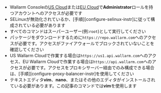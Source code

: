 * Wallarm Consoleの[US Cloud](https://us1.my.wallarm.com/)または[EU Cloud](https://my.wallarm.com/)で**Administrator**ロールを持つアカウントへのアクセスが必要です
* SELinuxが無効化されているか、[手順][configure-selinux-instr]に従って構成されている必要があります
* すべてのコマンドはスーパーユーザー(例:`root`)として実行してください
* パッケージをダウンロードするために`https://repo.wallarm.com`へのアクセスが必要です。アクセスがファイアウォールでブロックされていないことを確認してください
* US Wallarm Cloudで作業する場合は`https://us1.api.wallarm.com`へのアクセス、EU Wallarm Cloudで作業する場合は`https://api.wallarm.com`へのアクセスが必要です。アクセスをプロキシサーバー経由でのみ構成できる場合は、[手順][configure-proxy-balancer-instr]を使用してください
* テキストエディタ**vim**、**nano**、またはその他のエディタがインストールされている必要があります。この記事のコマンドでは**vim**を使用します